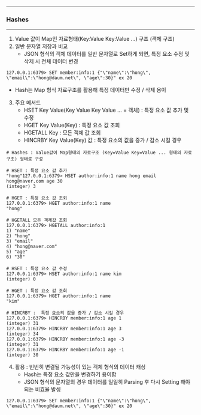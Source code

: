 -----
### Hashes
-----
1. Value 값이 Map인 자료형태(Key:Value Key:Value ...) 구조 (객체 구조)
2. 일반 문자열 저장과 비교
   - JSON 형식의 객체 데이터를 일반 문자열로 Set하게 되면, 특정 요소 수정 및 삭제 시 전체 데이터 변경
```shell
127.0.0.1:6379> SET member:info:1 {"\"name\":\"hong\", \"email\":\"hong@daum.net\", \"age\":30}" ex 20
```

   - Hash는 Map 형식 자료구조를 활용해 특정 데이터만 수정 / 삭제 용이

3. 주요 메서드
   - HSET Key Value(Key Value Key Value ...  = 객체) : 특정 요소 값 추가 및 수정
   - HGET Key Value(Key) : 특정 요소 값 조회 
   - HGETALL Key : 모든 객체 값 조회
   - HINCRBY Key Value(Key) 값 : 특정 요소의 값을 증가 / 감소 시킬 경우
```shell
# Hashes : Value값이 Map형태의 자료구조 (Key=Value Key=Value ... 형태의 자료구조) 형태로 구성

# HSET : 특정 요소 값 추가
"hong"127.0.0.1:6379> HSET author:info:1 name hong email hong@naver.com age 30
(integer) 3

# HGET : 특정 요소 값 조회 
127.0.0.1:6379> HGET author:info:1 name
"hong"

# HGETALL 모든 객체값 조회
127.0.0.1:6379> HGETALL author:info:1
1) "name"
2) "hong"
3) "email"
4) "hong@naver.com"
5) "age"
6) "30"

# HSET : 특정 요소 값 수정
127.0.0.1:6379> HSET author:info:1 name kim
(integer) 0

# HGET : 특정 요소 값 조회 
127.0.0.1:6379> HGET author:info:1 name
"kim"

# HINCRBY :  특정 요소의 값을 증가 / 감소 시킬 경우
127.0.0.1:6379> HINCRBY member:info:1 age 1
(integer) 31
127.0.0.1:6379> HINCRBY member:info:1 age 3
(integer) 34
127.0.0.1:6379> HINCRBY member:info:1 age -3
(integer) 31
127.0.0.1:6379> HINCRBY member:info:1 age -1
(integer) 30
```

4. 활용 : 빈번히 변결될 가능성이 있는 객체 형식의 데이터 캐싱
   - Hash는 특정 요소 값만을 변경하기 용이함
   - JSON 형식의 문자열의 경우 데이터를 일일히 Parsing 후 다시 Setting 해야되는 비효율 발셍
```shell
127.0.0.1:6379> SET member:info:1 {"\"name\":\"hong\", \"email\":\"hong@daum.net\", \"age\":30}" ex 20
```
